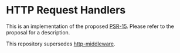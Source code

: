 HTTP Request Handlers
=====================

This is an implementation of the proposed [PSR-15][psr-15]. Please refer to the
proposal for a description.

This repository supersedes [http-middleware](https://github.com/http-interop/http-middleware).

[psr-15]: https://github.com/php-fig/fig-standards/tree/master/proposed/http-handlers
